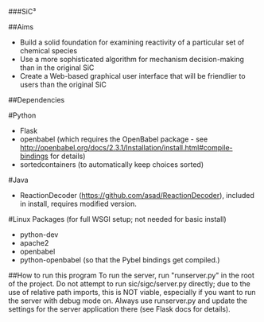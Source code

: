###SiC³

##Aims
- Build a solid foundation for examining reactivity of a particular set of chemical species
- Use a more sophisticated algorithm for mechanism decision-making than in the original SiC
- Create a Web-based graphical user interface that will be friendlier to users than the original SiC

##Dependencies

#Python
- Flask
- openbabel (which requires the OpenBabel package - see http://openbabel.org/docs/2.3.1/Installation/install.html#compile-bindings for details)
- sortedcontainers (to automatically keep choices sorted)

#Java
- ReactionDecoder (https://github.com/asad/ReactionDecoder), included in install, requires modified version.

#Linux Packages (for full WSGI setup; not needed for basic install)
- python-dev
- apache2
- openbabel
- python-openbabel (so that the Pybel bindings get compiled.)


##How to run this program
To run the server, run "runserver.py" in the root of the project. Do not attempt to run sic/sigc/server.py directly;
due to the use of relative path imports, this is NOT viable, especially if you want to run the server with debug mode on.
Always use runserver.py and update the settings for the server application there (see Flask docs for details).